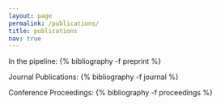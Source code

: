 ```yaml
---
layout: page
permalink: /publications/
title: publications
nav: true
---
```


In the pipeline:
{% bibliography -f preprint  %}

Journal Publications:
{% bibliography -f journal  %}

Conference Proceedings:
{% bibliography -f proceedings  %}
